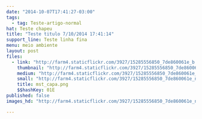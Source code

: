 ```yaml
---
date: "2014-10-07T17:41:27-03:00"
tags:
  - tag: Teste-artigo-normal
hat: Teste chapeu
title: "Teste titulo 7/10/2014 17:41:14"
support_line: Teste linha fina
menu: meio ambiente
layout: post
files:
  - link: "http://farm4.staticflickr.com/3927/15285556850_7de860061e_b.jpg"
    thumbnail: "http://farm4.staticflickr.com/3927/15285556850_7de860061e_t.jpg"
    medium: "http://farm4.staticflickr.com/3927/15285556850_7de860061e_z.jpg"
    small: "http://farm4.staticflickr.com/3927/15285556850_7de860061e_n.jpg"
    title: mst_capa.png
    $$hashKey: 01E
published: false
images_hd: "http://farm4.staticflickr.com/3927/15285556850_7de860061e_n.jpg"

---
```

